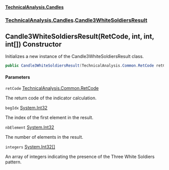 #### [TechnicalAnalysis.Candles](TechnicalAnalysis.Candles.md 'TechnicalAnalysis.Candles')
### [TechnicalAnalysis.Candles](TechnicalAnalysis.Candles.md#TechnicalAnalysis.Candles 'TechnicalAnalysis.Candles').[Candle3WhiteSoldiersResult](Candle3WhiteSoldiersResult.md 'TechnicalAnalysis.Candles.Candle3WhiteSoldiersResult')

## Candle3WhiteSoldiersResult(RetCode, int, int, int[]) Constructor

Initializes a new instance of the Candle3WhiteSoldiersResult class.

```csharp
public Candle3WhiteSoldiersResult(TechnicalAnalysis.Common.RetCode retCode, int begIdx, int nbElement, int[] integers);
```
#### Parameters

<a name='TechnicalAnalysis.Candles.Candle3WhiteSoldiersResult.Candle3WhiteSoldiersResult(TechnicalAnalysis.Common.RetCode,int,int,int[]).retCode'></a>

`retCode` [TechnicalAnalysis.Common.RetCode](https://docs.microsoft.com/en-us/dotnet/api/TechnicalAnalysis.Common.RetCode 'TechnicalAnalysis.Common.RetCode')

The return code of the indicator calculation.

<a name='TechnicalAnalysis.Candles.Candle3WhiteSoldiersResult.Candle3WhiteSoldiersResult(TechnicalAnalysis.Common.RetCode,int,int,int[]).begIdx'></a>

`begIdx` [System.Int32](https://docs.microsoft.com/en-us/dotnet/api/System.Int32 'System.Int32')

The index of the first element in the result.

<a name='TechnicalAnalysis.Candles.Candle3WhiteSoldiersResult.Candle3WhiteSoldiersResult(TechnicalAnalysis.Common.RetCode,int,int,int[]).nbElement'></a>

`nbElement` [System.Int32](https://docs.microsoft.com/en-us/dotnet/api/System.Int32 'System.Int32')

The number of elements in the result.

<a name='TechnicalAnalysis.Candles.Candle3WhiteSoldiersResult.Candle3WhiteSoldiersResult(TechnicalAnalysis.Common.RetCode,int,int,int[]).integers'></a>

`integers` [System.Int32](https://docs.microsoft.com/en-us/dotnet/api/System.Int32 'System.Int32')[[]](https://docs.microsoft.com/en-us/dotnet/api/System.Array 'System.Array')

An array of integers indicating the presence of the Three White Soldiers pattern.